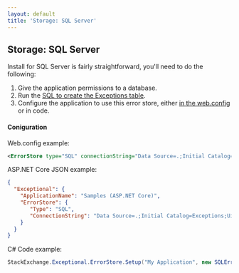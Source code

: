 ```yaml
---
layout: default
title: 'Storage: SQL Server'
---
```

## Storage: SQL Server

Install for SQL Server is fairly straightforward, you'll need to do the following:

1. Give the application permissions to a database.
2. Run the [SQL to create the Exceptions table][SqlServer].
3. Configure the application to use this error store, either [in the web.config](https://github.com/NickCraver/StackExchange.Exceptional/wiki/Setup) or in code.

#### Coniguration
Web.config example:
```xml
<ErrorStore type="SQL" connectionString="Data Source=.;Initial Catalog=Exceptions;Uid=Exceptions;Pwd=iloveerrors" />
```

ASP.NET Core JSON example:
```json
{
  "Exceptional": {
    "ApplicationName": "Samples (ASP.NET Core)",
    "ErrorStore": {
       "Type": "SQL",
       "ConnectionString": "Data Source=.;Initial Catalog=Exceptions;Uid=Exceptions;Pwd=iloveerrors"
    }
  }
}
```

C# Code example:
```c#
StackExchange.Exceptional.ErrorStore.Setup("My Application", new SQLErrorStore("Data Source=.;Initial Catalog=Exceptions;Uid=Exceptions;Pwd=iloveerrors"));
```

[SqlServer]: https://github.com/NickCraver/StackExchange.Exceptional/blob/master/DBScripts/SqlServer.sql